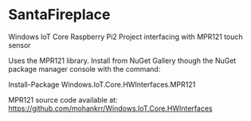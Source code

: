 # SantaFireplace
Windows IoT Core Raspberry Pi2 Project interfacing with  MPR121 touch sensor

Uses the MPR121 library. Install from NuGet Gallery though the NuGet package manager console with the command:

Install-Package Windows.IoT.Core.HWInterfaces.MPR121

MPR121 source code available at:
https://github.com/mohankrr/Windows.IoT.Core.HWInterfaces
